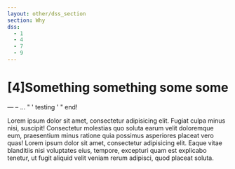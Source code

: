 ```yaml
---
layout: other/dss_section
section: Why
dss:
  - 1
  - 4
  - 7
  - 9
---
```


# [4]Something something some some

— – ... " ' testing ' " end!

Lorem ipsum dolor sit amet, consectetur adipisicing elit. Fugiat culpa minus nisi, suscipit! Consectetur molestias quo soluta earum velit doloremque eum,
praesentium minus ratione quia possimus asperiores placeat vero quas! Lorem ipsum dolor sit amet, consectetur adipisicing elit. Eaque vitae blanditiis nisi
voluptates eius, tempore, excepturi quam est explicabo tenetur, ut fugit aliquid velit veniam rerum adipisci, quod placeat soluta.
